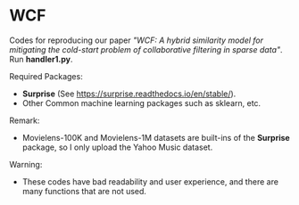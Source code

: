 # WCF
Codes for reproducing our paper *"WCF: A hybrid similarity model for mitigating the cold-start problem of collaborative filtering in sparse data"*. Run **handler1.py**.

Required Packages:
- **Surprise** (See https://surprise.readthedocs.io/en/stable/).
- Other Common machine learning packages such as sklearn, etc.

Remark:
- Movielens-100K and Movielens-1M datasets are built-ins of the **Surprise** package, so I only upload the Yahoo Music dataset.

Warning:
- These codes have bad readability and user experience, and there are many functions that are not used.
